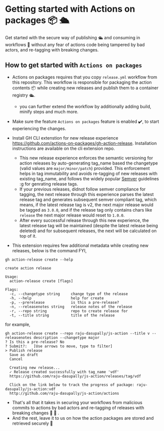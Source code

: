 # Getting started with Actions on packages 📦 🛳️ 

Get started with the secure way of publishing 🛳️ and consuming in workflows 📑 without any fear of actions code being tampered by bad actors, and re-tagging with breaking changes.

## How to get started with `Actions on packages`
- Actions on packages requires that you copy `release.yml` workflow from this repository. This workflow is responsible for packaging the action contents  📦 while creating new releases and publish them to a container registry 🛳️.

  - you can further extend the workflow by additionally adding build, minify steps and much more.
  
- Make sure the feature `Actions on packages` feature is enabled ✔️, to start experiencing the changes.

- Install GH CLI extenstion for new release experience https://github.com/actions-on-packages/gh-action-release. Installation instructions are available on the cli extension repo.

  - This new release experience enforces the semantic versioning for action releases by auto-generating tag_name based the changetype (valid values are `major/minor/patch`) provided. This enforcement helps in tag immutability and avoids re-tagging of new releases with existing tag_name, and follows the widely popular [Semver](https://semver.org) guidelines :g for genrating release tags.
  - If your previous releases, didnot follow semver compliance for tagging, the next release through this experience parses the latest release tag and generates subsequent semver compliant tag, which means, if the latest release tag is v2, the next major release would be tagged as `3.0.0`, and if the release tag only contains chars like `release` the next major release would reset to `1.0.0`. 
  - After every successful release through this new experience, the latest release tag will be maintained (despite the latest release being deleted) and for subsequent releases, the next will be calculated on top of it.

-   This extension requires few additional metadata while creating new releases, below is the command FYI,

```
gh action-release create --help

create action release

Usage:
  action-release create [flags]

Flags:
  -c, --changetype string     change type of the release
  -h, --help                  help for create
  -p, --prerelease            is this a pre-release?
  -n, --releasenotes string   release notes of the release
  -r, --repo string           repo to create release for
  -t, --title string          title of the release
```

for example,

```
gh action-release create --repo raju-dasupally/js-action --title v --releasenotes description --changetype major
? Is this a pre-release? No
? Submit?:   [Use arrows to move, type to filter]
> Publish release
  Save as draft
  Cancel
  
  Creating new release...
  ✓ Release created successfully with tag_name 'vdf'
  https://github.com/raju-dasupally/js-action/releases/tag/vdf

  Click on the link below to track the progress of package: raju-dasupally/js-action:vdf
  http://github.com/raju-dasupally/js-action/actions
```
- That's all that it takes in securing your workflows from malicious commits to actions by bad actors and re-tagging of releases with breaking changes 🎉 🚀 .
- And the rest, leave it to us on how the action packages are stored and retrieved securely 🥳
